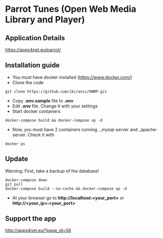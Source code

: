 # Parrot Tunes (Open Web Media Library and Player)

## Application Details

https://apps4net.eu/parrot/

## Installation guide

- You must have docker installed (https://www.docker.com/)
- Clone the code

``
git clone https://github.com/ikiranis/OWMP.git
``

- Copy **.env.sample** file to **.env**
- Edit **.env** file. Change it with your settings
- Start docker containers

``
docker-compose build && docker-compose up -d
``

- Now, you must have 2 containers running. _mysql-server and _apache-server. Check it with

``
docker ps
``

## Update

Warning: First, take a backup of the database!

```
docker-compose down
git pull
docker-compose build --no-cache && docker-compose up -d
```

- At your browser go to **http://localhost:<your_port>** or **http://<your_ip>:<your_port>**

## Support the app

http://apps4net.eu/?page_id=58
